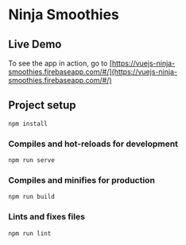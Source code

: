 # Ninja Smoothies

## Live Demo

To see the app in action, go to [https://vuejs-ninja-smoothies.firebaseapp.com/#/](https://vuejs-ninja-smoothies.firebaseapp.com/#/)

## Project setup

```
npm install
```

### Compiles and hot-reloads for development

```
npm run serve
```

### Compiles and minifies for production

```
npm run build
```

### Lints and fixes files

```
npm run lint
```
